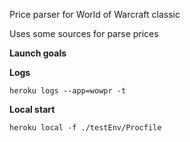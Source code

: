 Price parser for World of Warcraft classic

Uses some sources for parse prices


**Launch goals**

**Logs**

`heroku logs --app=wowpr -t`

**Local start**

`heroku local -f ./testEnv/Procfile`


